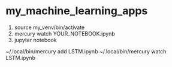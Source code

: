 # my_machine_learning_apps


1. source my_venv/bin/activate
2. mercury watch YOUR_NOTEBOOK.ipynb 
3. jupyter notebook

~/.local/bin/mercury add LSTM.ipynb
~/.local/bin/mercury watch LSTM.ipynb 